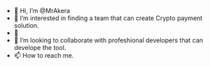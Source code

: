 - 👋 Hi, I’m @MrAkera
- 👀 I’m interested in finding a team that can create Crypto payment solution. 
- 🌱 
- 💞️ I’m looking to collaborate with profeshional developers that can develope the tool. 
- 📫 How to reach me. 

<!---
MrAkera/MrAkera is a ✨ special ✨ repository because its `README.md` (this file) appears on your GitHub profile.
You can click the Preview link to take a look at your changes.
--->
